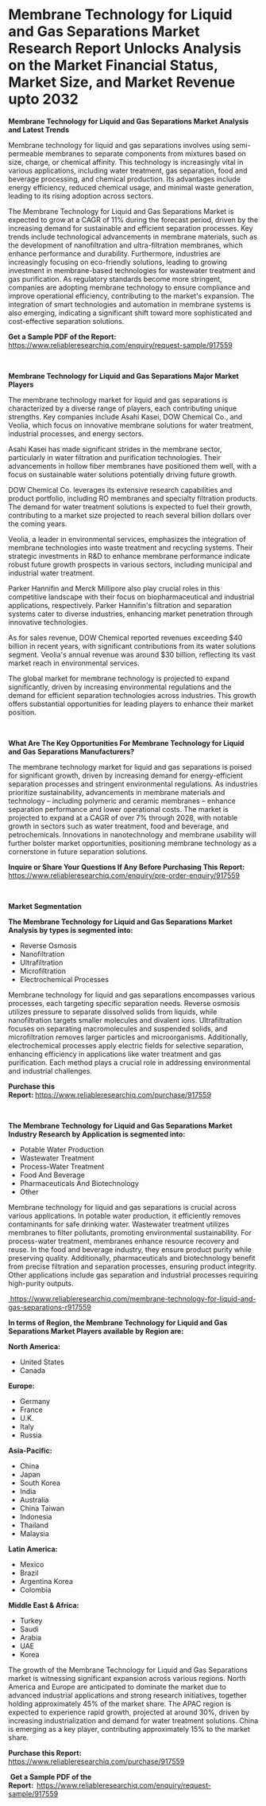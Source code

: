<p><h1>Membrane Technology for Liquid and Gas Separations Market Research Report Unlocks Analysis on the Market Financial Status, Market Size, and Market Revenue upto 2032</h1></p><p><strong>Membrane Technology for Liquid and Gas Separations Market Analysis and Latest Trends</strong></p>
<p><p>Membrane technology for liquid and gas separations involves using semi-permeable membranes to separate components from mixtures based on size, charge, or chemical affinity. This technology is increasingly vital in various applications, including water treatment, gas separation, food and beverage processing, and chemical production. Its advantages include energy efficiency, reduced chemical usage, and minimal waste generation, leading to its rising adoption across sectors.</p><p>The Membrane Technology for Liquid and Gas Separations Market is expected to grow at a CAGR of 11% during the forecast period, driven by the increasing demand for sustainable and efficient separation processes. Key trends include technological advancements in membrane materials, such as the development of nanofiltration and ultra-filtration membranes, which enhance performance and durability. Furthermore, industries are increasingly focusing on eco-friendly solutions, leading to growing investment in membrane-based technologies for wastewater treatment and gas purification. As regulatory standards become more stringent, companies are adopting membrane technology to ensure compliance and improve operational efficiency, contributing to the market's expansion. The integration of smart technologies and automation in membrane systems is also emerging, indicating a significant shift toward more sophisticated and cost-effective separation solutions.</p></p>
<p><strong>Get a Sample PDF of the Report:&nbsp;</strong> <a href="https://www.reliableresearchiq.com/enquiry/request-sample/917559?utm_campaign=2336&utm_medium=2&utm_source=Github&utm_content=ia&utm_term=18042025&utm_id=membrane-technology-for-liquid-and-gas-separations">https://www.reliableresearchiq.com/enquiry/request-sample/917559</a></p>
<p>&nbsp;</p>
<p><strong>Membrane Technology for Liquid and Gas Separations Major Market Players</strong></p>
<p><p>The membrane technology market for liquid and gas separations is characterized by a diverse range of players, each contributing unique strengths. Key companies include Asahi Kasei, DOW Chemical Co., and Veolia, which focus on innovative membrane solutions for water treatment, industrial processes, and energy sectors.</p><p>Asahi Kasei has made significant strides in the membrane sector, particularly in water filtration and purification technologies. Their advancements in hollow fiber membranes have positioned them well, with a focus on sustainable water solutions potentially driving future growth.</p><p>DOW Chemical Co. leverages its extensive research capabilities and product portfolio, including RO membranes and specialty filtration products. The demand for water treatment solutions is expected to fuel their growth, contributing to a market size projected to reach several billion dollars over the coming years.</p><p>Veolia, a leader in environmental services, emphasizes the integration of membrane technologies into waste treatment and recycling systems. Their strategic investments in R&D to enhance membrane performance indicate robust future growth prospects in various sectors, including municipal and industrial water treatment.</p><p>Parker Hannifin and Merck Millipore also play crucial roles in this competitive landscape with their focus on biopharmaceutical and industrial applications, respectively. Parker Hannifin's filtration and separation systems cater to diverse industries, enhancing market penetration through innovative technologies.</p><p>As for sales revenue, DOW Chemical reported revenues exceeding $40 billion in recent years, with significant contributions from its water solutions segment. Veolia's annual revenue was around $30 billion, reflecting its vast market reach in environmental services.</p><p>The global market for membrane technology is projected to expand significantly, driven by increasing environmental regulations and the demand for efficient separation technologies across industries. This growth offers substantial opportunities for leading players to enhance their market position.</p></p>
<p>&nbsp;</p>
<p><strong>What Are The Key Opportunities For Membrane Technology for Liquid and Gas Separations Manufacturers?</strong></p>
<p><p>The membrane technology market for liquid and gas separations is poised for significant growth, driven by increasing demand for energy-efficient separation processes and stringent environmental regulations. As industries prioritize sustainability, advancements in membrane materials and technology – including polymeric and ceramic membranes – enhance separation performance and lower operational costs. The market is projected to expand at a CAGR of over 7% through 2028, with notable growth in sectors such as water treatment, food and beverage, and petrochemicals. Innovations in nanotechnology and membrane usability will further bolster market opportunities, positioning membrane technology as a cornerstone in future separation solutions.</p></p>
<p><strong>Inquire or Share Your Questions If Any Before Purchasing This Report:</strong> <a href="https://www.reliableresearchiq.com/enquiry/pre-order-enquiry/917559?utm_campaign=2336&utm_medium=2&utm_source=Github&utm_content=ia&utm_term=18042025&utm_id=membrane-technology-for-liquid-and-gas-separations">https://www.reliableresearchiq.com/enquiry/pre-order-enquiry/917559</a></p>
<p>&nbsp;</p>
<p><strong>Market Segmentation</strong></p>
<p><strong>The Membrane Technology for Liquid and Gas Separations Market Analysis by types is segmented into:</strong></p>
<p><ul><li>Reverse Osmosis</li><li>Nanofiltration</li><li>Ultrafiltration</li><li>Microfiltration</li><li>Electrochemical Processes</li></ul></p>
<p><p>Membrane technology for liquid and gas separations encompasses various processes, each targeting specific separation needs. Reverse osmosis utilizes pressure to separate dissolved solids from liquids, while nanofiltration targets smaller molecules and divalent ions. Ultrafiltration focuses on separating macromolecules and suspended solids, and microfiltration removes larger particles and microorganisms. Additionally, electrochemical processes apply electric fields for selective separation, enhancing efficiency in applications like water treatment and gas purification. Each method plays a crucial role in addressing environmental and industrial challenges.</p></p>
<p><strong>Purchase this Report:&nbsp;</strong><a href="https://www.reliableresearchiq.com/purchase/917559?utm_campaign=2336&utm_medium=2&utm_source=Github&utm_content=ia&utm_term=18042025&utm_id=membrane-technology-for-liquid-and-gas-separations">https://www.reliableresearchiq.com/purchase/917559</a></p>
<p>&nbsp;</p>
<p><strong>The Membrane Technology for Liquid and Gas Separations Market Industry Research by Application is segmented into:</strong></p>
<p><ul><li>Potable Water Production</li><li>Wastewater Treatment</li><li>Process-Water Treatment</li><li>Food And Beverage</li><li>Pharmaceuticals And Biotechnology</li><li>Other</li></ul></p>
<p><p>Membrane technology for liquid and gas separations is crucial across various applications. In potable water production, it efficiently removes contaminants for safe drinking water. Wastewater treatment utilizes membranes to filter pollutants, promoting environmental sustainability. For process-water treatment, membranes enhance resource recovery and reuse. In the food and beverage industry, they ensure product purity while preserving quality. Additionally, pharmaceuticals and biotechnology benefit from precise filtration and separation processes, ensuring product integrity. Other applications include gas separation and industrial processes requiring high-purity outputs.</p></p>
<p><a href="https://www.reliableresearchiq.com/membrane-technology-for-liquid-and-gas-separations-r917559?utm_campaign=2336&utm_medium=2&utm_source=Github&utm_content=ia&utm_term=18042025&utm_id=membrane-technology-for-liquid-and-gas-separations">&nbsp;https://www.reliableresearchiq.com/membrane-technology-for-liquid-and-gas-separations-r917559</a></p>
<p><strong>In terms of Region, the Membrane Technology for Liquid and Gas Separations Market Players available by Region are:</strong></p>
<p>
    <p> <strong> North America: </strong>
        <ul>
            <li>United States</li>
            <li>Canada</li>
        </ul>
        </p> 
    <p> <strong> Europe: </strong>
        <ul>
            <li>Germany</li>
            <li>France</li>
            <li>U.K.</li>
            <li>Italy</li>
            <li>Russia</li>
        </ul>
        </p> 
    <p> <strong> Asia-Pacific: </strong>
        <ul>
            <li>China</li>
            <li>Japan</li>
            <li>South Korea</li>
            <li>India</li>
            <li>Australia</li>
            <li>China Taiwan</li>
            <li>Indonesia</li>
            <li>Thailand</li>
            <li>Malaysia</li>
        </ul>
        </p> 
    <p> <strong> Latin America: </strong>
        <ul>
            <li>Mexico</li>
            <li>Brazil</li>
            <li>Argentina Korea</li>
            <li>Colombia</li>
        </ul>
        </p> 
    <p> <strong> Middle East & Africa: </strong>
        <ul>
            <li>Turkey</li>
            <li>Saudi</li>
            <li>Arabia</li>
            <li>UAE</li>
            <li>Korea</li>
        </ul>
    </p>
    </p>
<p><p>The growth of the Membrane Technology for Liquid and Gas Separations market is witnessing significant expansion across various regions. North America and Europe are anticipated to dominate the market due to advanced industrial applications and strong research initiatives, together holding approximately 45% of the market share. The APAC region is expected to experience rapid growth, projected at around 30%, driven by increasing industrialization and demand for water treatment solutions. China is emerging as a key player, contributing approximately 15% to the market share.</p></p>
<p><strong>Purchase this Report: </strong><a href="https://www.reliableresearchiq.com/purchase/917559?utm_campaign=2336&utm_medium=2&utm_source=Github&utm_content=ia&utm_term=18042025&utm_id=membrane-technology-for-liquid-and-gas-separations">https://www.reliableresearchiq.com/purchase/917559</a></p>
<p>&nbsp;<strong>Get a Sample PDF of the Report:&nbsp;&nbsp;</strong><a href="https://www.reliableresearchiq.com/enquiry/request-sample/917559?utm_campaign=2336&utm_medium=2&utm_source=Github&utm_content=ia&utm_term=18042025&utm_id=membrane-technology-for-liquid-and-gas-separations">https://www.reliableresearchiq.com/enquiry/request-sample/917559</a></p>
<p><strong></strong></p>
<p><p></p><p></p><p></p></p>